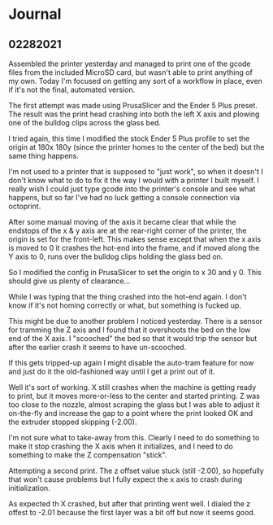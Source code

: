 # Journal

## 02282021

Assembled the printer yesterday and managed to print one of the gcode files from the included MicroSD card, but wasn't able to print anything of my own.  Today I'm focused on getting any sort of a workflow in place, even if it's not the final, automated version.

The first attempt was made using PrusaSlicer and the Ender 5 Plus preset.  The result was the print head crashing into both the left X axis and plowing one of the bulldog clips across the glass bed.

I tried again, this time I modified the stock Ender 5 Plus profile to set the origin at 180x 180y (since the printer homes to the center of the bed) but the same thing happens.

I'm not used to a printer that is supposed to "just work", so when it doesn't I don't know what to do to fix it the way I would with a printer I built myself.  I really wish I could just type gcode into the printer's console and see what happens, but so far I've had no luck getting a console connection via octoprint.

After some manual moving of the axis it became clear that while the endstops of the x & y axis are at the rear-right corner of the printer, the origin is set for the front-left.  This makes sense except that when the x axis is moved to 0 it crashes the hot-end into the frame, and if moved along the Y axis to 0, runs over the bulldog clips holding the glass bed on.

So I modified the config in PrusaSlicer to set the origin to x 30 and y 0.  This should give us plenty of clearance...

While I was typing that the thing crashed into the hot-end again.  I don't know if it's not homing correctly or what, but something is fucked up.

This might be due to another problem I noticed yesterday.  There is a sensor for tramming the Z axis and I found that it overshoots the bed on the low end of the X axis.  I "scooched" the bed so that it would trip the sensor but after the earlier crash it seems to have un-scooched.

If this gets tripped-up again I might disable the auto-tram feature for now and just do it the old-fashioned way until I get a print out of it.

Well it's sort of working.  X still crashes when the machine is getting ready to print, but it moves more-or-less to the center and started printing.  Z was too close to the nozzle, almost scraping the glass but I was able to adjust it on-the-fly and increase the gap to a point where the print looked OK and the extruder stopped skipping (-2.00).

I'm not sure what to take-away from this.  Clearly I need to do something to make it stop crashing the X axis when it initializes, and I need to do something to make the Z compensation "stick".  

Attempting a second print.  The z offset value stuck (still -2.00), so hopefully that won't cause problems but I fully expect the x axis to crash during initialization.  

As expected th X crashed, but after that printing went well.  I dialed the z offest to -2.01 because the first layer was a bit off but now it seems good.



